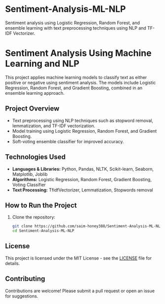 # Sentiment-Analysis-ML-NLP
Sentiment analysis using Logistic Regression, Random Forest, and ensemble learning with text preprocessing techniques using NLP and TF-IDF Vectorizer.
# Sentiment Analysis Using Machine Learning and NLP

This project applies machine learning models to classify text as either positive or negative using sentiment analysis. The models include Logistic Regression, Random Forest, and Gradient Boosting, combined in an ensemble learning approach.

## Project Overview
- Text preprocessing using NLP techniques such as stopword removal, lemmatization, and TF-IDF vectorization.
- Model training using Logistic Regression, Random Forest, and Gradient Boosting.
- Soft-voting ensemble classifier for improved accuracy.

## Technologies Used
- **Languages & Libraries:** Python, Pandas, NLTK, Scikit-learn, Seaborn, Matplotlib, Joblib
- **Algorithms:** Logistic Regression, Random Forest, Gradient Boosting, Voting Classifier
- **Text Processing:** TfidfVectorizer, Lemmatization, Stopwords removal



## How to Run the Project
1. Clone the repository:
   ```bash
   git clone https://github.com/saim-honey388/Sentiment-Analysis-ML-NLP.git
   cd Sentiment-Analysis-ML-NLP
    ```

## License
This project is licensed under the MIT License - see the [LICENSE](LICENSE) file for details.

## Contributing
Contributions are welcome! Please submit a pull request or open an issue for suggestions.
